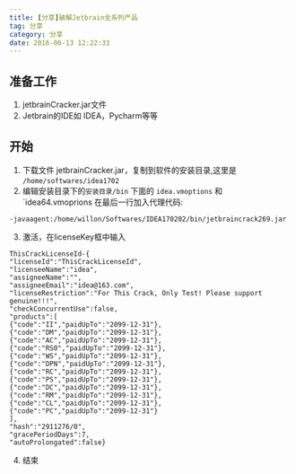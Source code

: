 ```yaml
---
title: [分享]破解Jetbrain全系列产品
tag: 分享
category: 分享
date: 2016-06-13 12:22:33
---
```



## 准备工作

1. jetbrainCracker.jar文件
2. Jetbrain的IDE如 IDEA，Pycharm等等

## 开始

1. 下载文件 jetbrainCracker.jar，复制到软件的安装目录,这里是 `/home/softwares/idea1702`
2. 编辑安装目录下的`安装目录/bin`  下面的 `idea.vmoptions` 和 `idea64.vmoprions 在最后一行加入代理代码:

```
-javaagent:/home/willon/Softwares/IDEA170202/bin/jetbraincrack269.jar
```

3. 激活，在licenseKey框中输入

```
ThisCrackLicenseId-{
"licenseId":"ThisCrackLicenseId",
"licenseeName":"idea",
"assigneeName":"",
"assigneeEmail":"idea@163.com",
"licenseRestriction":"For This Crack, Only Test! Please support genuine!!!",
"checkConcurrentUse":false,
"products":[
{"code":"II","paidUpTo":"2099-12-31"},
{"code":"DM","paidUpTo":"2099-12-31"},
{"code":"AC","paidUpTo":"2099-12-31"},
{"code":"RS0","paidUpTo":"2099-12-31"},
{"code":"WS","paidUpTo":"2099-12-31"},
{"code":"DPN","paidUpTo":"2099-12-31"},
{"code":"RC","paidUpTo":"2099-12-31"},
{"code":"PS","paidUpTo":"2099-12-31"},
{"code":"DC","paidUpTo":"2099-12-31"},
{"code":"RM","paidUpTo":"2099-12-31"},
{"code":"CL","paidUpTo":"2099-12-31"},
{"code":"PC","paidUpTo":"2099-12-31"}
],
"hash":"2911276/0",
"gracePeriodDays":7,
"autoProlongated":false}
```

4. 结束
